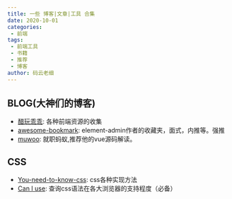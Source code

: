 ```yaml
---
title: 一些 博客|文章|工具 合集
date: 2020-10-01
categories:
 - 前端
tags:
 - 前端工具
 - 书籍
 - 推荐
 - 博客
author: 码云老细
---
```


## BLOG(大神们的博客)
* [醋玩乖乖](https://www.kwgg2020.com): 各种前端资源的收集
* [awesome-bookmark](https://panjiachen.gitee.io/awesome-bookmarks/): element-admin作者的收藏夹，面式，内推等。强推
* [muwoo](https://github.com/muwoo/blogs): 就职蚂蚁,推荐他的vue源码解读。

## CSS

* [You-need-to-know-css](https://lhammer.cn/You-need-to-know-css): css各种实现方法
* [Can I use](https://caniuse.com/): 查询css语法在各大浏览器的支持程度（必备）
